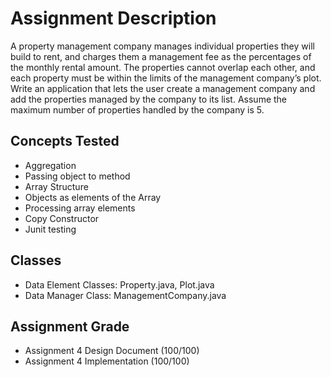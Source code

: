 # Assignment Description
A property management company manages individual properties they will build to rent, and charges them a management fee as the percentages of the monthly rental amount. The properties cannot overlap each other, and each property must be within the limits of the management company’s plot.  Write an application that lets the user create a management company and add the properties managed by the company to its list. Assume the maximum number of properties handled by the company is 5.
## Concepts Tested
- Aggregation
- Passing object to method
- Array Structure	
- Objects as elements of the Array
- Processing array elements
- Copy Constructor
- Junit testing
## Classes
- Data Element Classes: Property.java, Plot.java
- Data Manager Class: ManagementCompany.java
## Assignment Grade
- Assignment 4 Design Document (100/100)
- Assignment 4 Implementation (100/100)
